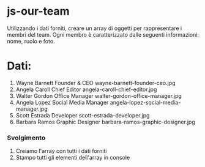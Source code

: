  js-our-team
===
Utilizzando i dati forniti, creare un array di oggetti per rappresentare i membri del team.
Ogni membro è caratterizzato dalle seguenti informazioni: nome, ruolo e foto.
# Dati:
1. Wayne Barnett	Founder & CEO			wayne-barnett-founder-ceo.jpg
2. Angela Caroll	Chief Editor			angela-caroll-chief-editor.jpg
3. Walter Gordon	Office Manager			walter-gordon-office-manager.jpg
4. Angela Lopez	Social Media Manager	angela-lopez-social-media-manager.jpg
5. Scott Estrada	Developer				scott-estrada-developer.jpg
6. Barbara Ramos	Graphic Designer		barbara-ramos-graphic-designer.jpg

### Svolgimento
1. Creiamo l'array con tutti i dati forniti
2. Stampo tutti gli elementi dell'array in console